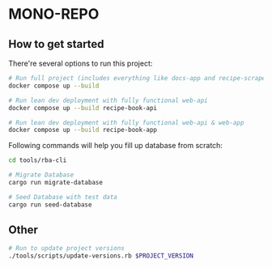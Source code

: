 
# MONO-REPO


## How to get started

There're several options to run this project:

```sh
# Run full project (includes everything like docs-app and recipe-scraper)
docker compose up --build

# Run lean dev deployment with fully functional web-api
docker compose up --build recipe-book-api

# Run lean dev deployment with fully functional web-api & web-app
docker compose up --build recipe-book-app
```

Following commands will help you fill up database from scratch:

```sh
cd tools/rba-cli

# Migrate Database
cargo run migrate-database

# Seed Database with test data
cargo run seed-database
```

## Other

```sh
# Run to update project versions 
./tools/scripts/update-versions.rb $PROJECT_VERSION
```
